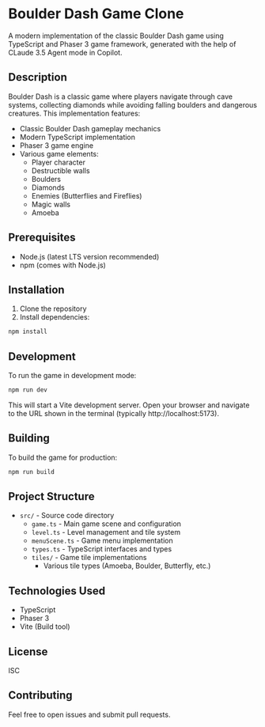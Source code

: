 # Boulder Dash Game Clone

A modern implementation of the classic Boulder Dash game using TypeScript and Phaser 3 game framework, generated with the help of CLaude 3.5 Agent mode in Copilot.

## Description

Boulder Dash is a classic game where players navigate through cave systems, collecting diamonds while avoiding falling boulders and dangerous creatures. This implementation features:

- Classic Boulder Dash gameplay mechanics
- Modern TypeScript implementation
- Phaser 3 game engine
- Various game elements:
  - Player character
  - Destructible walls
  - Boulders
  - Diamonds
  - Enemies (Butterflies and Fireflies)
  - Magic walls
  - Amoeba

## Prerequisites

- Node.js (latest LTS version recommended)
- npm (comes with Node.js)

## Installation

1. Clone the repository
2. Install dependencies:
```bash
npm install
```

## Development

To run the game in development mode:

```bash
npm run dev
```

This will start a Vite development server. Open your browser and navigate to the URL shown in the terminal (typically http://localhost:5173).

## Building

To build the game for production:

```bash
npm run build
```

## Project Structure

- `src/` - Source code directory
  - `game.ts` - Main game scene and configuration
  - `level.ts` - Level management and tile system
  - `menuScene.ts` - Game menu implementation
  - `types.ts` - TypeScript interfaces and types
  - `tiles/` - Game tile implementations
    - Various tile types (Amoeba, Boulder, Butterfly, etc.)

## Technologies Used

- TypeScript
- Phaser 3
- Vite (Build tool)

## License

ISC

## Contributing

Feel free to open issues and submit pull requests.
